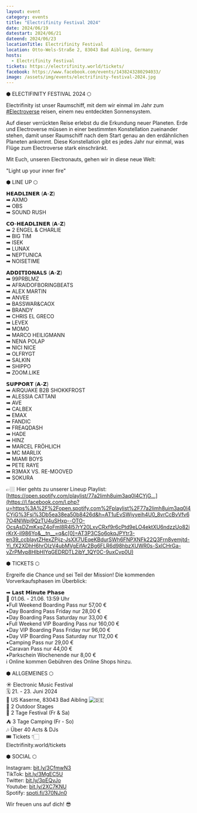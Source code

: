 ```yaml
---
layout: event
category: events
title: "Electrifinity Festival 2024"
date: 2024/06/19
datestart: 2024/06/21
dateend: 2024/06/23
locationTitle: Electrifinity Festival
location: Otto-Wels-Straße 2, 83043 Bad Aibling, Germany
hosts:
  - Electrifinity Festival
tickets: https://electrifinity.world/tickets/
facebook: https://www.facebook.com/events/1438243280294033/
image: /assets/img/events/electrifinity-festival-2024.jpg
---
```


⬢ ELECTIFINITY FESTIVAL 2024 ⬡

Electrifinity ist unser Raumschiff, mit dem wir einmal im Jahr zum [#Electroverse](https://www.facebook.com/hashtag/electroverse?__eep__=6&__cft__[0]=AZU0aMxvUZGLiHnfCbrZo2sdP0n9y9iUNZhVxut01FAICTTujzeq34PKeswF_KlnCRxA-38mU8BQA8ZYdH5A9SvdC-YGtGDkFDlcmSU3i_L7nq2LPQ7hERK6tVpiCXj58_sCy2Pg8UodNIz3oOt-w1yvvQHsSNaKOoMFAg3AR3PP6g&__tn__=q) reisen, einem neu entdeckten Sonnensystem.

Auf dieser verrückten Reise erlebst du die Erkundung neuer Planeten. Erde und Electroverse müssen in einer bestimmten Konstellation zueinander stehen, damit unser Raumschiff nach dem Start genau an den erdähnlichen Planeten ankommt. Diese Konstellation gibt es jedes Jahr nur einmal, was Flüge zum Electroverse stark einschränkt.

Mit Euch, unseren Electronauts, gehen wir in diese neue Welt:

"Light up your inner fire"

  

⬢ LINE UP ⬡

𝗛𝗘𝗔𝗗𝗟𝗜𝗡𝗘𝗥 (𝗔-𝗭)  
➡ AXMO  
➡ OBS  
➡ SOUND RUSH

𝗖𝗢-𝗛𝗘𝗔𝗗𝗟𝗜𝗡𝗘𝗥 (𝗔-𝗭)  
➡ 2 ENGEL & CHARLIE  
➡ BIG TIM  
➡ ISEK  
➡ LUNAX  
➡ NEPTUNICA  
➡ NOISETIME

𝗔𝗗𝗗𝗜𝗧𝗜𝗢𝗡𝗔𝗟𝗦 (𝗔-𝗭)  
➡ 99PRBLMZ  
➡ AFRAIDOFBORINGBEATS  
➡ ALEX MARTIN  
➡ ANVEE  
➡ BASSWAR&CAOX  
➡ BRANDY  
➡ CHRIS EL GRECO  
➡ LEVEX  
➡ MOMO  
➡ MARCO HEILIGMANN  
➡ NENA POLAP  
➡ NICI NICE  
➡ OLFRYGT  
➡ SALKIN  
➡ SHIPPO  
➡ ZOOM.LIKE

𝗦𝗨𝗣𝗣𝗢𝗥𝗧 (𝗔-𝗭)  
➡ AIRQUAKE B2B SHOKKFROST  
➡ ALESSIA CATTANI  
➡ AVE  
➡ CALBEX  
➡ EMAX  
➡ FANDIC  
➡ FREAQDASH  
➡ HADE  
➡ HINZ  
➡ MARCEL FRÖHLICH  
➡ MC MARLIX  
➡ MIAMI BOYS  
➡ PETE RAYE  
➡ R3MAX VS. RE-MOOVED  
➡ SOKURA

👉🏼 Hier gehts zu unserer Lineup Playlist: [https://open.spotify.com/playlist/77a2limh8uim3aq0l4CYjG...](https://l.facebook.com/l.php?u=https%3A%2F%2Fopen.spotify.com%2Fplaylist%2F77a2limh8uim3aq0l4CYjG%3Fsi%3Db5ea38ea50b8426d&h=AT1uEvSWjyyeih4U0_8vrCcBvVfv67O4NIWpj9QzTU4uSHxp--OTO-OcsAsDZmKxgZ4oFmI8R4l57rY20LxvCRxf9r6cPtd9eLO4ektXU6ndzzUo82irKrX-iI986Yo&__tn__=q&c[0]=AT3P3CSo6okqJPYtr3-en39_ccbIaytZHexZPijz-JsXX7UEqeKBdurSWh6FNPXNFk22Q3Frn8vemjtd-Yi_fX2XDhH6hrOIzV4ubMVgEifAr2Bg6FLR6d98hbzXUWR0s-SxlCHrGa-vZrPMvp8HlbHIYqGEDRDTL2ibY_1QY0C-9uxCvp0U)

  

⬢ TICKETS ⬡

Ergreife die Chance und sei Teil der Mission! Die kommenden Vorverkaufsphasen im Überblick:

➡ 𝗟𝗮𝘀𝘁 𝗠𝗶𝗻𝘂𝘁𝗲 𝗣𝗵𝗮𝘀𝗲  
📅 01.06. - 21.06. 13:59 Uhr  
▪️Full Weekend Boarding Pass nur 57,00 €  
▪️Day Boarding Pass Friday nur 28,00 €  
▪️Day Boarding Pass Saturday nur 33,00 €  
▪️Full Weekend VIP Boarding Pass nur 160,00 €  
▪️Day VIP Boarding Pass Friday nur 96,00 €  
▪️Day VIP Boarding Pass Saturday nur 112,00 €  
▪️Camping Pass nur 29,00 €  
▪️Caravan Pass nur 44,00 €  
▪️Parkschein Wochenende nur 8,00 €  
ℹ️ Online kommen Gebühren des Online Shops hinzu.

  

⬢ ALLGEMEINES ⬡

☀️ Electronic Music Festival  
🗓 21. - 23. Juni 2024  
📌 US Kaserne, 83043 Bad Aibling ![🇩🇪](https://static.xx.fbcdn.net/images/emoji.php/v9/t75/2/16/1f1e9_1f1ea.png)  
🎉 2 Outdoor Stages  
🎪 2 Tage Festival (Fr & Sa)  
⛺ 3 Tage Camping (Fr - So)  
🎶 Über 40 Acts & DJs  
🎟️ Tickets 👇🏻  
Electrifinity.world/tickets

  

⬢ SOCIAL ⬡

Instagram: [bit.ly/3CfmwN3](https://l.facebook.com/l.php?u=https%3A%2F%2Fbit.ly%2F3CfmwN3&h=AT3MwaDgLNuG4HSIXA5A0nNgFZRE94Z3GVnEwq7ovOZINwX5E7OKtP-M8ZhX2VlyQTgrRcDNjWvyxkDVdexYMbH9JopR6j6ydjKFGuuu6Ri1L45OCWFOgkQARvoNRJc&__tn__=q&c[0]=AT3P3CSo6okqJPYtr3-en39_ccbIaytZHexZPijz-JsXX7UEqeKBdurSWh6FNPXNFk22Q3Frn8vemjtd-Yi_fX2XDhH6hrOIzV4ubMVgEifAr2Bg6FLR6d98hbzXUWR0s-SxlCHrGa-vZrPMvp8HlbHIYqGEDRDTL2ibY_1QY0C-9uxCvp0U)  
TikTok: [bit.ly/3MgEC5U](https://l.facebook.com/l.php?u=https%3A%2F%2Fbit.ly%2F3MgEC5U&h=AT36d8p7DOzVuHCO4ZPRe_6l6alMSO8XGWZYqvc_TZVa7eeRzedoCw4JVa7dDQn_CKCY902cew8Db6V65yQDy54f82jhoxUiTGBrMoRKZ7JterozpmvpZIh_Mq2crUM&__tn__=q&c[0]=AT3P3CSo6okqJPYtr3-en39_ccbIaytZHexZPijz-JsXX7UEqeKBdurSWh6FNPXNFk22Q3Frn8vemjtd-Yi_fX2XDhH6hrOIzV4ubMVgEifAr2Bg6FLR6d98hbzXUWR0s-SxlCHrGa-vZrPMvp8HlbHIYqGEDRDTL2ibY_1QY0C-9uxCvp0U)  
Twitter: [bit.ly/3pEQvJo](https://l.facebook.com/l.php?u=https%3A%2F%2Fbit.ly%2F3pEQvJo&h=AT3qaZ4-8CnOVe-EeIu-EWswtr2DiXFD5QPAlEQzjOgqCHXNzy-kYLkLwx5cblza6tIA0IaQDWhi6uvaLjF93YU2ksIq2iDluINwBPVZslvvfe6Xd5nvB0-FAmb8dDI&__tn__=q&c[0]=AT3P3CSo6okqJPYtr3-en39_ccbIaytZHexZPijz-JsXX7UEqeKBdurSWh6FNPXNFk22Q3Frn8vemjtd-Yi_fX2XDhH6hrOIzV4ubMVgEifAr2Bg6FLR6d98hbzXUWR0s-SxlCHrGa-vZrPMvp8HlbHIYqGEDRDTL2ibY_1QY0C-9uxCvp0U)  
Youtube: [bit.ly/2XC7KNU](https://l.facebook.com/l.php?u=https%3A%2F%2Fbit.ly%2F2XC7KNU&h=AT1JshzZSfLDsDii_qpDRjjEMcrDMM577utHm13ApbSCTfzAbPVJ4zyD2h0Vi6Oat8tLuBN7PqjH4qQbxF2Ld4R9iDlXadiVYGvLMRBw3mQG2nKxDXnxF6CJGpKDTuY&__tn__=q&c[0]=AT3P3CSo6okqJPYtr3-en39_ccbIaytZHexZPijz-JsXX7UEqeKBdurSWh6FNPXNFk22Q3Frn8vemjtd-Yi_fX2XDhH6hrOIzV4ubMVgEifAr2Bg6FLR6d98hbzXUWR0s-SxlCHrGa-vZrPMvp8HlbHIYqGEDRDTL2ibY_1QY0C-9uxCvp0U)  
Spotify: [spoti.fi/370NJn0](https://l.facebook.com/l.php?u=http%3A%2F%2Fspoti.fi%2F370NJn0&h=AT1IuiBQhFweJIisQWYreIbh349HtWJbk7KHjFJ7OUzec0PkV6ZGoawQ80ZCmOa5fxkGAhHtBI_w5KcEC9gN8CmvQoLvsH8e_4X5guWd3RPvT6XHhoi4_1JjFdNmiPc&__tn__=q&c[0]=AT3P3CSo6okqJPYtr3-en39_ccbIaytZHexZPijz-JsXX7UEqeKBdurSWh6FNPXNFk22Q3Frn8vemjtd-Yi_fX2XDhH6hrOIzV4ubMVgEifAr2Bg6FLR6d98hbzXUWR0s-SxlCHrGa-vZrPMvp8HlbHIYqGEDRDTL2ibY_1QY0C-9uxCvp0U)

Wir freuen uns auf dich! 😎